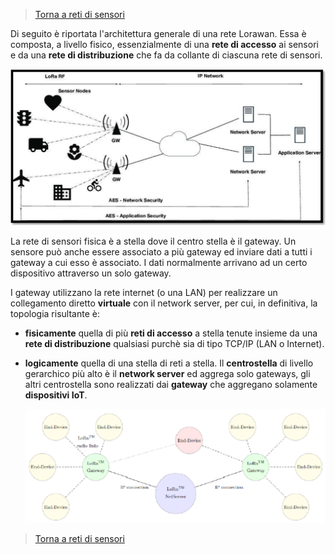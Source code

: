 >[Torna a reti di sensori](sensornetworkshort.md#reti-di-sensori-e-attuatori)

Di seguito è riportata l'architettura generale di una rete Lorawan. Essa è composta, a livello fisico, essenzialmente di una **rete di accesso** ai sensori e da una **rete di distribuzione** che fa da collante di ciascuna rete di sensori.

<img src="img/lorawanArchitecture.png" alt="alt text" width="800">

La rete di sensori fisica è a stella dove il centro stella è il gateway. Un sensore può anche essere associato a più gateway ed inviare dati a tutti i gateway a cui esso è associato. I dati normalmente arrivano ad un certo dispositivo attraverso un solo gateway.

I gateway utilizzano la rete internet (o una LAN) per realizzare un collegamento diretto **virtuale** con il network server, per cui, in definitiva, la topologia risultante è:
- **fisicamente** quella di più **reti di accesso** a stella tenute insieme da una **rete di distribuzione** qualsiasi purchè sia di tipo TCP/IP (LAN o Internet).
- **logicamente** quella di una stella di reti a stella. Il **centrostella** di livello gerarchico più alto è il **network server** ed aggrega solo gateways, gli altri centrostella sono realizzati dai **gateway** che aggregano solamente **dispositivi IoT**.

  <img src="img/lorawanLogicArchitecture.png" alt="alt text" width="800">














>[Torna a reti di sensori](sensornetworkshort.md#reti-di-sensori-e-attuatori)
